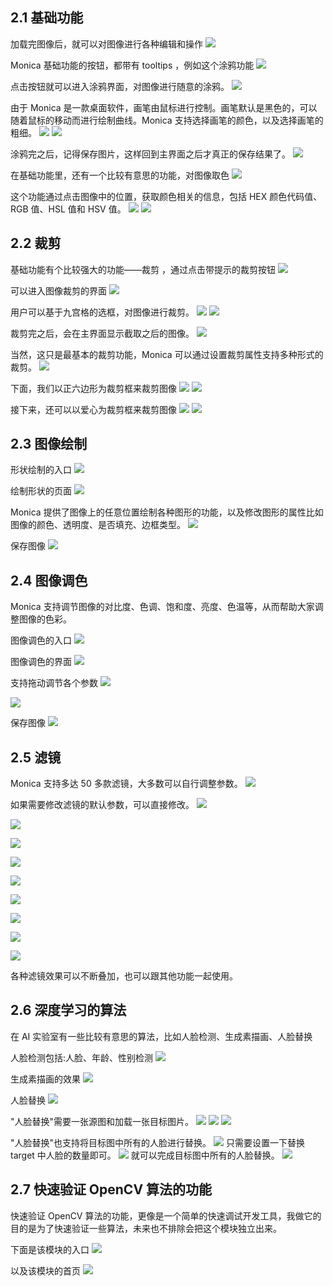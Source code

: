 ## 2.1 基础功能
加载完图像后，就可以对图像进行各种编辑和操作
![](images/1-1.png)

Monica 基础功能的按钮，都带有 tooltips ，例如这个涂鸦功能
![](images/1-2.png)

点击按钮就可以进入涂鸦界面，对图像进行随意的涂鸦。
![](images/1-3.png)

由于 Monica 是一款桌面软件，画笔由鼠标进行控制。画笔默认是黑色的，可以随着鼠标的移动而进行绘制曲线。Monica 支持选择画笔的颜色，以及选择画笔的粗细。
![](images/1-4.png)
![](images/1-5.png)

涂鸦完之后，记得保存图片，这样回到主界面之后才真正的保存结果了。
![](images/1-6.png)

在基础功能里，还有一个比较有意思的功能，对图像取色
![](images/1-7.png)

这个功能通过点击图像中的位置，获取颜色相关的信息，包括 HEX 颜色代码值、RGB 值、HSL 值和 HSV 值。
![](images/1-8.png)
![](images/1-9.png)

## 2.2 裁剪
基础功能有个比较强大的功能——裁剪 ，通过点击带提示的裁剪按钮
![](images/2-1.png)

可以进入图像裁剪的界面
![](images/2-2.png)

用户可以基于九宫格的选框，对图像进行裁剪。
![](images/2-3.png)
![](images/2-4.png)

裁剪完之后，会在主界面显示截取之后的图像。
![](images/2-5.png)

当然，这只是最基本的裁剪功能，Monica 可以通过设置裁剪属性支持多种形式的裁剪。
![](images/2-6.png)

下面，我们以正六边形为裁剪框来裁剪图像
![](images/2-7.png)
![](images/2-8.png)

接下来，还可以以爱心为裁剪框来裁剪图像
![](images/2-9.png)
![](images/2-10.png)


## 2.3 图像绘制
形状绘制的入口
![](images/3-1.png)

绘制形状的页面
![](images/3-2.png)

Monica 提供了图像上的任意位置绘制各种图形的功能，以及修改图形的属性比如图像的颜色、透明度、是否填充、边框类型。
![](images/3-3.png)

保存图像
![](images/3-4.png)

## 2.4 图像调色
Monica 支持调节图像的对比度、色调、饱和度、亮度、色温等，从而帮助大家调整图像的色彩。

图像调色的入口
![](images/4-1.png)

图像调色的界面
![](images/4-2.png)

支持拖动调节各个参数
![](images/4-3.png)

![](images/4-4.png)

保存图像
![](images/4-5.png)

## 2.5 滤镜
Monica 支持多达 50 多款滤镜，大多数可以自行调整参数。
![](images/5-1.png)

如果需要修改滤镜的默认参数，可以直接修改。
![](images/5-2.png)

![](images/5-3.png)

![](images/5-4.png)

![](images/5-5.png)

![](images/5-6.png)

![](images/5-7.png)

![](images/5-8.png)

![](images/5-9.png)

![](images/5-10.png)

各种滤镜效果可以不断叠加，也可以跟其他功能一起使用。


## 2.6 深度学习的算法
在 AI 实验室有一些比较有意思的算法，比如人脸检测、生成素描画、人脸替换

人脸检测包括:人脸、年龄、性别检测
![](images/6-1.png)

生成素描画的效果
![](images/6-2.png)

人脸替换
![](images/6-3.png)

"人脸替换"需要一张源图和加载一张目标图片。
![](images/6-4.png)
![](images/6-5.png)
![](images/6-6.png)

"人脸替换"也支持将目标图中所有的人脸进行替换。
![](images/6-7.png)
只需要设置一下替换 target 中人脸的数量即可。
![](images/6-8.png)
就可以完成目标图中所有的人脸替换。
![](images/6-9.png)

## 2.7 快速验证 OpenCV 算法的功能

快速验证 OpenCV 算法的功能，更像是一个简单的快速调试开发工具，我做它的目的是为了快速验证一些算法，未来也不排除会把这个模块独立出来。

下面是该模块的入口
![](images/7-1.png)

以及该模块的首页
![](images/7-2.png)